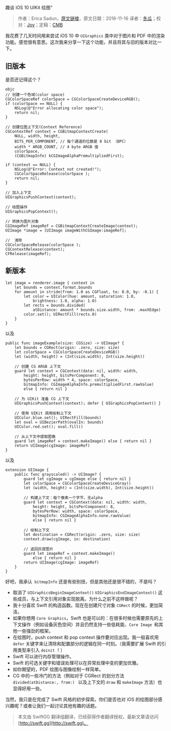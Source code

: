 趣谈 iOS 10 UIKit 绘图"

> 作者：Erica Sadun，[原文链接](http://ericasadun.com/2016/10/16/the-joys-of-ios-10-uikit-drawing/)，原文日期：2016-11-16
> 译者：[冬瓜](http://www.desgard.com/)；校对：[Joy](http://www.jianshu.com/users/9c51a213b02e/latest_articles)；定稿：[CMB](https://github.com/chenmingbiao)
  









我花费了几天时间用来尝试 iOS 10 中 `UIGraphics` 类中对于图片和 PDF 中的渲染功能。感觉很有意思。这次我来分享一下这个功能，并且将其与旧的版本对比一下。



## 旧版本

是否还记得这个？

    objc
    // 创建一个色域(color space)
    CGColorSpaceRef colorSpace = CGColorSpaceCreateDeviceRGB(); 
    if (colorSpace == NULL) {
        NSLog(@"Error allocating color space");
        return nil; 
    }
    
    // 创建位图上下文(Context Reference)
    CGContextRef context = CGBitmapContextCreate(
        NULL, width, height,
        BITS_PER_COMPONENT, // 每个通道的位数是 8 bit （BPC） 
        width * ARGB_COUNT, // 4 byte ARGB 值
        colorSpace,
        (CGBitmapInfo) kCGImageAlphaPremultipliedFirst); 
    
    if (context == NULL) {
        NSLog(@"Error: Context not created!"); 
        CGColorSpaceRelease(colorSpace ); 
        return nil;
    }
    
    // 加入上下文
    UIGraphicsPushContext(context);
    
    // 绘图操作
    UIGraphicsPopContext();
    
    // 转换为图片对象
    CGImageRef imageRef = CGBitmapContextCreateImage(context); 
    UIImage *image = [UIImage imageWithCGImage:imageRef];
    
    // 	清除
    CGColorSpaceRelease(colorSpace ); 
    CGContextRelease(context); 
    CFRelease(imageRef);

## 新版本

    
    let image = renderer.image { context in
        let bounds = context.format.bounds
        for amount in stride(from: 1.0 as CGFloat, to: 0.0, by: -0.1) {
            let color = UIColor(hue: amount, saturation: 1.0, 
                brightness: 1.0, alpha: 1.0)
            let rects = bounds.divided(
                atDistance: amount * bounds.size.width, from: .maxXEdge)
            color.set(); UIRectFill(rects.0)
        }
    }

以及

    
    public func imageExample(size: CGSize) -> UIImage? {
        let bounds = CGRect(origin: .zero, size: size)
        let colorSpace = CGColorSpaceCreateDeviceRGB()
        let (width, height) = (Int(size.width), Int(size.height))
        
        // 创建 CG ARGB 上下文
        guard let context = CGContext(data: nil, width: width, 
            height: height, bitsPerComponent: 8, 
            bytesPerRow: width * 4, space: colorSpace, 
            bitmapInfo: CGImageAlphaInfo.premultipliedFirst.rawValue) 
            else { return nil }
        
        // 为 UIKit 准备 CG 上下文 
        UIGraphicsPushContext(context); defer { UIGraphicsPopContext() }
        
        // 使用 UIKit 调用绘制上下文
        UIColor.blue.set(); UIRectFill(bounds)
        let oval = UIBezierPath(ovalIn: bounds)
        UIColor.red.set(); oval.fill()
        
        // 从上下文中提取图像
        guard let imageRef = context.makeImage() else { return nil }
        return UIImage(cgImage: imageRef)
    }

以及

    
    extension UIImage {
        public func grayscaled() -> UIImage? {
            guard let cgImage = cgImage else { return nil }
            let colorSpace = CGColorSpaceCreateDeviceGray()
            let (width, height) = (Int(size.width), Int(size.height))
            
            // 构建上下文：每个像素一个字节，无alpha
            guard let context = CGContext(data: nil, width: width, 
                height: height, bitsPerComponent: 8, 
                bytesPerRow: width, space: colorSpace, 
                bitmapInfo: CGImageAlphaInfo.none.rawValue) 
                else { return nil }
            
            // 绘制上下文
            let destination = CGRect(origin: .zero, size: size)
            context.draw(cgImage, in: destination)
            
            // 返回灰度图片
            guard let imageRef = context.makeImage() 
                else { return nil }
            return UIImage(cgImage: imageRef)
        }
    }

好吧，我承认` bitmapInfo` 还是有些别扭，但是其他还是很不错的，不是吗？

* 取消了 `UIGraphicsBeginImageContext()` `UIGraphicsEndImageContext()` 这些成员，与上下文引用对象实现脱离。为什么之前不这样做呢？
* 我十分喜欢 Swift 的构造函数。现在在创建尺寸对象 `CGRect` 的时候，更加简洁。
* 如果你想用 `Core Graphics`，Swift 也是可以的：在很多时候也需要原先的上下文操作（例如设备灰色空间）并且仍然支持一些低耗能、`Core Image `和其他一些强劲的框架。
* 在绘图时，push context 和 pop context 操作要对应出现。我一般喜欢用 `defer` 关键字来让清除和配置部分的逻辑在同一时刻。（我需要扩展 Swift 的引用类型来引入 `deinit` ！）
* Swift 可以进行内存管理操作。
* Swift 的可选关键字和错误处理可以在异常处理中变的更加优雅。
* 如你期望的，PDF 绘图与图像绘制一样简单。
* CG 中的一些冷门的方法（例如对于 CGRect 的划分方法 `divided(atDistance:, from:) ` 以及上下文的 `draw` 和 `makeImage` 方法）也显得好用一些。

当然，我只是在完成了 Swift 风格的初步探索。你们是否也对 iOS 的绘图部分感兴趣呢？或者让我们一起讨论其他有趣的话题。
> 本文由 SwiftGG 翻译组翻译，已经获得作者翻译授权，最新文章请访问 [http://swift.gg](http://swift.gg)。